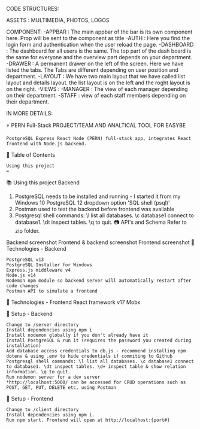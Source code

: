 CODE STRUCTURES: 

ASSETS : MULTIMEDIA, PHOTOS, LOGOS

COMPONENT: 
    -APPBAR : The main appbar of the bar is its own component here. Prop will be sent to the component as title 
    -AUTH : Here you find the login form and authentication when the user reload the page. 
    -DASHBOARD : The dashboard for all users is the same. The top part of the dash board is the same for everyone and the overview part depends on your department. 
    -DRAWER : A permanent drawer on the left of the screen. Here we have listed the tabs. The Tabs are different depending on user position and department. 
    -LAYOUT : We have two main layout that we have called list layout and details layout. the list layout is on the left and the roght layout is on the right. 
    -VIEWS : 
        -MANAGER : The view of each manager depending on their department. 
        -STAFF : view of each staff members depending on their department. 
        
        


IN MORE DETAILS:  

⚡ PERN Full-Stack PROJECT/TEAM AND ANALTICAL TOOL FOR EASYBE

    PostgreSQL Express React Node (PERN) full-stack app, integrates React 
	frontend with Node.js backend. 


📄 Table of Contents

    Using this project 
    =

📚 Using this project
Backend

1. PostgreSQL needs to be installed and running - I started it from my
Windows 10 PostgreSQL 12 dropdown option 'SQL shell (psql)'
2. Postman used to test the backend before frontend was available
3. Postgresql shell commands: \l list all databases. \c database1 connect to
database1. \dt inspect tables. \q to quit.
📷 API's and Schema 
Refer to zip folder.

Backend screenshot Frontend & backend screenshot Frontend screenshot
📶 Technologies - Backend

    PostgreSQL v13
    PostgreSQL Installer for Windows
    Express.js middleware v4
    Node.js v14
    Nodemon npm module so backend server will automatically restart after code changes
    Postman API to simulate a frontend

📶 Technologies - Frontend
    React framework v17
	Mobx

💾 Setup - Backend

    Change to /server directory
    Install dependencies using npm i
    Install nodemon globally if you don't already have it
    Install PostgreSQL & run it (requires the password you created during installation)
    Add database access credentials to db.js - recommend installing npm dotenv & using .env to hide credentials if commiting to Github
    Postgresql shell commands: \l list all databases. \c database1 connect to database1. \dt inspect tables. \d+ inspect table & show relation information. \q to quit.
    Run nodemon server for a dev server
    *http://localhost:5000/ can be accessed for CRUD operations such as POST, GET, PUT, DELETE etc. using Postman

💾 Setup - Frontend

    Change to /client directory
    Install dependencies using npm i.
    Run npm start. Frontend will open at http://localhost:{port#}